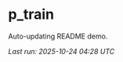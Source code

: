 # p_train

Auto-updating README demo.

<!--START_SECTION:status-->
_Last run: 2025-10-24 04:28 UTC_
<!--END_SECTION:status-->






































































































































































































































































































































































































































































































































































































































































































































































































































































































































































































































































































































































































































































































































































































































